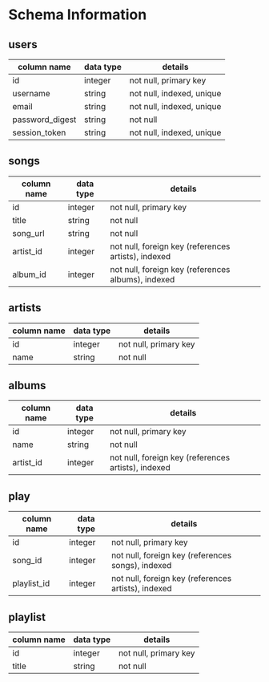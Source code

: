 # Schema Information

## users
column name     | data type | details
----------------|-----------|-----------------------
id              | integer   | not null, primary key
username        | string    | not null, indexed, unique
email           | string    | not null, indexed, unique
password_digest | string    | not null
session_token   | string    | not null, indexed, unique

## songs
column name | data type | details
------------|-----------|-----------------------
id          | integer   | not null, primary key
title       | string    | not null
song_url         | string    | not null
artist_id   | integer   | not null, foreign key (references artists), indexed
album_id    | integer   | not null, foreign key (references albums), indexed

## artists
column name | data type | details
------------|-----------|-----------------------
id          | integer   | not null, primary key
name        | string    | not null

## albums
column name | data type | details
------------|-----------|-----------------------
id          | integer   | not null, primary key
name        | string    | not null
artist_id   | integer   | not null, foreign key (references artists), indexed

## play
column name | data type | details
------------|-----------|-----------------------
id          | integer   | not null, primary key
song_id     | integer   | not null, foreign key (references songs), indexed
playlist_id | integer   | not null, foreign key (references artists), indexed

## playlist
column name | data type | details
------------|-----------|-----------------------
id          | integer   | not null, primary key
title       | string    | not null
